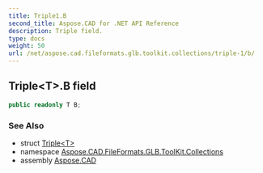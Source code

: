 ```yaml
---
title: Triple1.B
second_title: Aspose.CAD for .NET API Reference
description: Triple field. 
type: docs
weight: 50
url: /net/aspose.cad.fileformats.glb.toolkit.collections/triple-1/b/
---
```

## Triple&lt;T&gt;.B field

```csharp
public readonly T B;
```

### See Also

* struct [Triple&lt;T&gt;](../)
* namespace [Aspose.CAD.FileFormats.GLB.ToolKit.Collections](../../triple-1/)
* assembly [Aspose.CAD](../../../)


